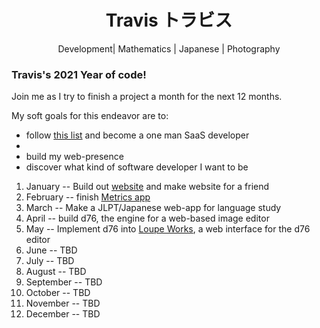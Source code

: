 <h1 id='name', align=center> Travis トラビス </h1>

<p align="center">
Development| Mathematics | Japanese | Photography
</p>

<h3>Travis's 2021 Year of code!</h3>
<p>Join me as I try to finish a project a month for the next 12 months.</p>
<p>
  My soft goals for this endeavor are to:
  <ul>
    <li>follow <a href="https://panelbear.com/blog/tech-stack/">this list</a> and become a one man SaaS developer<li>
    <li>build my web-presence</li>
    <li>discover what kind of software developer I want to be</li>
  </ul>
</p>
<ol>
  <li><span font-weight=bold>January</span> -- Build out <a href="https://traviscwelch.com/">website</a> and make website for a friend</li>
  <li>February -- finish <a href="https://github.com/trav3711/metrics">Metrics app</a></li>
  <li>March -- Make a JLPT/Japanese web-app for language study</li>
  <li>April -- build d76, the engine for a web-based image editor</li>
  <li>May -- Implement d76 into <a href="https://github.com/trav3711/loupe.works">Loupe Works</a>, a web interface for the d76 editor</li>
  <li>June -- TBD</li>
  <li>July -- TBD</li>
  <li>August -- TBD</li>
  <li>September -- TBD</li>
  <li>October -- TBD</li>
  <li>November -- TBD</li>
  <li>December -- TBD</li>
</ol>
